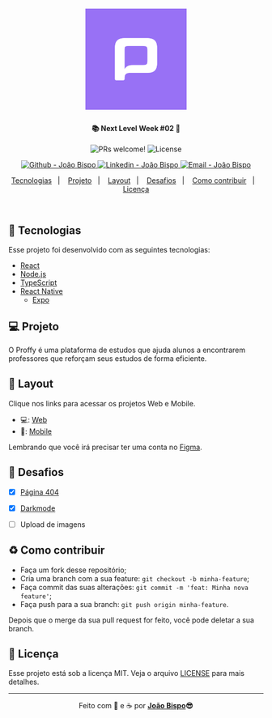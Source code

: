 <meta charset="utf-8">
<h1 align="center">
    <img alt="Logo Proffy" title="#Ecoleta" src=".github/logo.svg" width="200px" />
</h1>

<h4 align="center">
  📚 Next Level Week #02 🚀
</h4>

<p align="center">
 <img src="https://img.shields.io/static/v1?label=PRs&message=welcome&color=6842C2&labelColor=1C1C1C" alt="PRs welcome!" />

  <img alt="License" src="https://img.shields.io/static/v1?label=license&message=MIT&color=6842C2&labelColor=1C1C1C">
</p>
<p align="center">
<!-- <a href="https://github.com/joaobispo2077" target="_blank">
    <img alt="Made by João Bispo" src="https://img.shields.io/static/v1?label=Made%20By&message=Joao%20Bispo&color=1E90FF&labelColor=1C1C1C"">
  </a> -->
  <a href="https://github.com/joaobispo2077" target="_blank" >
    <img alt="Github - João Bispo" src="https://img.shields.io/badge/Github--%4B0082?style=plastic&labelColor=1C1C1C&color=6842C2&logo=github">
  </a>
  <a href="https://www.linkedin.com/in/joão-bispo-2077/" target="_blank" >
    <img alt="Linkedin - João Bispo" src="https://img.shields.io/badge/Linkedin--%23F8952D?style=plastic&labelColor=1C1C1C&color=6842C2&logo=linkedin">
  </a>
  <a href="mailto:joaobispo2077@gmail.com" target="_blank" >
    <img alt="Email - João Bispo" src="https://img.shields.io/badge/Email--%23F8952D?style=plastic&labelColor=1C1C1C&color=6842C2&logo=gmail">
  </a>
</p>

<p align="center">
  <a href="#rocket-tecnologias">Tecnologias</a>&nbsp;&nbsp;&nbsp;|&nbsp;&nbsp;&nbsp;
  <a href="#-projeto">Projeto</a>&nbsp;&nbsp;&nbsp;|&nbsp;&nbsp;&nbsp;
  <a href="#-layout">Layout</a>&nbsp;&nbsp;&nbsp;|&nbsp;&nbsp;&nbsp;
  <a href="#-desafios">Desafios</a>&nbsp;&nbsp;&nbsp;|&nbsp;&nbsp;&nbsp;
  <a href="#-como-contribuir">Como contribuir</a>&nbsp;&nbsp;&nbsp;|&nbsp;&nbsp;&nbsp;
  <a href="#memo-licença">Licença</a>
</p>

<br>

<!-- <p align="center">
  <img alt="Proffy Previw" src=".github/proffy.png" width="100%">
</p> -->

## :rocket: Tecnologias

Esse projeto foi desenvolvido com as seguintes tecnologias:

- [React](https://reactjs.org)
- [Node.js](https://nodejs.org/en/)
- [TypeScript](https://www.typescriptlang.org)
- [React Native](https://facebook.github.io/react-native/)
    - [Expo](https://expo.io/)

## 💻 Projeto

O Proffy é uma plataforma de estudos que ajuda alunos a encontrarem professores que reforçam seus estudos de forma eficiente.

## 🔖 Layout
Clique nos links para acessar os projetos Web e Mobile.

-  💻: [Web](https://www.figma.com/file/js7pVWjFwfMgICztEsbXIz/Proffy--Web)
- 📱: [Mobile](https://www.figma.com/file/X6QcE1WnqOCkwe91HKcGAs/Proffy--Mobile)

Lembrando que você irá precisar ter uma conta no [Figma](http://figma.com/).

 <!-- <h3 style="display: inline"> Preview  </h3>  <strong> - Percurso da aplicação na Web e no Mobile: <strong>
<p align="center" style="display: flex; align-items: flex-start; justify-content: center;">
  <img alt="" title="" src="" width="400px">

  <img alt="" title="" src="" width="400px">
</p> -->
## 🎯 Desafios
  - [x] [Página 404](https://github.com/joaobispo2077/proffy/blob/master/.github/page404.md)
  - [x] [Darkmode](https://github.com/joaobispo2077/proffy/blob/master/.github/darkmode.md)
  - [ ] Upload de imagens


## ♻️ Como contribuir

- Faça um fork desse repositório;
- Cria uma branch com a sua feature: `git checkout -b minha-feature`;
- Faça commit das suas alterações: `git commit -m 'feat: Minha nova feature'`;
- Faça push para a sua branch: `git push origin minha-feature`.

Depois que o merge da sua pull request for feito, você pode deletar a sua branch.

## :memo: Licença

Esse projeto está sob a licença MIT. Veja o arquivo [LICENSE](LICENSE.md) para mais detalhes.

---

<p align="center">Feito com 💜 e ☕  por <strong><a href="https://www.linkedin.com/in/joão-bispo-2077/">João Bispo</a>😎 </strong> </p>